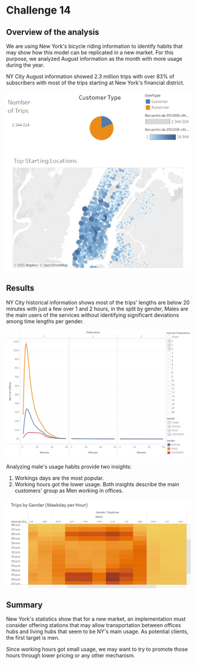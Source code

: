 # Challenge 14

## Overview of the analysis

We are using New York's bicycle riding information to identify habits that may show how this model can be replicated in a new market. For this purpose, we analyzed August information as the month with more usage during the year.

NY City August information showed 2.3 million trips with over 83% of subscribers with most of the trips starting at New York's financial district. 

![Slide 1](https://github.com/Markov1987/Challenge14/blob/c6ba39a2bd3c9072273fdd70b1f07542b2760fcd/Slide%201.png)

## Results

NY City historical information shows most of the trips' lengths are below 20 minutes with just a few over 1 and 2 hours, in the split by gender, Males are the main users of the services without identifying significant deviations among time lengths per gender. 

![Slide 2](https://github.com/Markov1987/Challenge14/blob/c6ba39a2bd3c9072273fdd70b1f07542b2760fcd/Slide%202.png)

Analyzing male's usage habits provide two insights: 
1) Workings days are the most popular. 
2) Working hours got the lower usage. 
Both insights describe the main customers' group as Men working in offices. 

![Slide 3](https://github.com/Markov1987/Challenge14/blob/c6ba39a2bd3c9072273fdd70b1f07542b2760fcd/Slide%203.png)

## Summary

New York's statistics show that for a new market, an implementation must consider offering stations that may allow transportation between offices hubs and living hubs that seem to be NY's main usage. As potential clients, the first target is men. 

Since working hours got small usage, we may want to try to promote those hours through lower pricing or any other mechanism.
